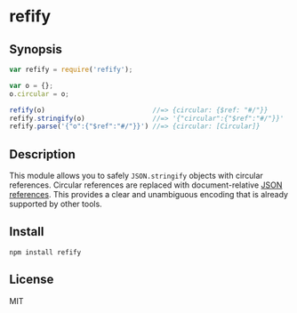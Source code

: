 # refify

## Synopsis

```javascript
var refify = require('refify');

var o = {};
o.circular = o;

refify(o)                           //=> {circular: {$ref: "#/"}}
refify.stringify(o)                 //=> '{"circular":{"$ref":"#/"}}'
refify.parse('{"o":{"$ref":"#/"}}') //=> {circular: [Circular]}
```

## Description

This module allows you to safely `JSON.stringify` objects with circular
references. Circular references are replaced with document-relative
[JSON references][json_ref]. This provides a clear and unambiguous encoding that
is already supported by other tools.

## Install

    npm install refify

## License

MIT

[json_ref]: http://tools.ietf.org/id/draft-pbryan-zyp-json-ref-03.html
